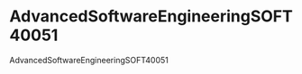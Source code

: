 AdvancedSoftwareEngineeringSOFT40051
====================================

AdvancedSoftwareEngineeringSOFT40051

